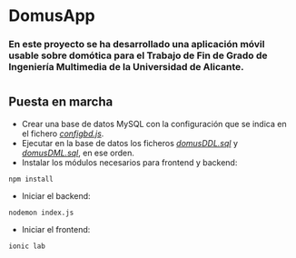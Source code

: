 # DomusApp
### En este proyecto se ha desarrollado una aplicación móvil usable sobre domótica para el Trabajo de Fin de Grado de Ingeniería Multimedia de la Universidad de Alicante.
#
## Puesta en marcha
- Crear una base de datos MySQL con la configuración que se indica en el fichero *[configbd.js](/backend/database/configbd.js)*.
- Ejecutar en la base de datos los ficheros *[domusDDL.sql](/doc/BD/domusDDL.sql)* y *[domusDML.sql](/doc/BD/domusDML.sql)*, en ese orden.
- Instalar los módulos necesarios para frontend y backend:
~~~ 
npm install 
~~~ 
- Iniciar el backend:
~~~ 
nodemon index.js
~~~
- Iniciar el frontend:
~~~ 
ionic lab
~~~

